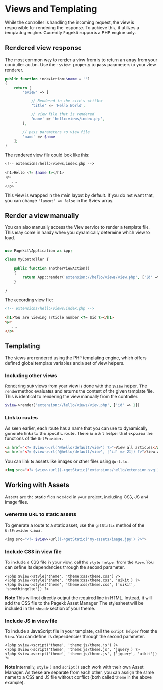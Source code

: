 # Views and Templating
<p class="uk-article-lead">While the controller is handling the incoming request, the view is responsible for rendering the response. To achieve this, it utilizes a templating engine. Currently Pagekit supports a PHP engine only.</p>

## Rendered view response

The most common way to render a view from is to return an array from your controller action. Use the `'$view'` property to pass parameters to your view renderer.

```php
public function indexAction($name = '')
{
    return [
        '$view' => [

            // Rendered in the site's <title>
            'title' => 'Hello World',

            // view file that is rendered
            'name' => 'hello:views/index.php',
        ],

        // pass parameters to view file
        'name' => $name
    ];
}
```

The rendered view file could look like this:

```php
<!-- extensions/hello/views/index.php -->

<h1>Hello <?= $name ?></h1>
<p>
   ...
</p>
```


This view is wrapped in the main layout by default. If you do not want that, you can change `'layout' => false` in the $view array.

## Render a view manually

You can also manually access the View service to render a template file. This may come in handy when you dynamically determine which view to load.

```php

use Pagekit\Application as App;

class MyController {

    public function anotherViewAction()
    {
        return App::render('extension://hello/views/view.php', ['id' => 1]);
    }

}
```

The according view file:

```HTML
<!-- extensions/hello/views/index.php -->

<h1>You are viewing article number <?= $id ?></h1>
<p>
   ...
</p>
```

## Templating
The views are rendered using the PHP templating engine, which offers defined global template variables and a set of view helpers.

### Including other views
Rendering sub views from your view is done with the `$view` helper. The `render`method evaluates and returns the content of the given template file. This is identical to rendering the view manually from the controller.

```php
$view->render('extension://hello/views/view.php', ['id' => 1])
```

### Link to routes
As seen earlier, each route has a name that you can use to dynamically generate links to the specific route. There is a `Url` helper that exposes the functions of the `UrlProvider`.

```HTML
<a href="<?= $view->url('@hello/default/view') ?>">View all articles</a>
<a href="<?= $view->url('@hello/default/view', ['id' => 23]) ?>">View article 23</a>
```

You can link to assets like images or other files using `@url.to`.

```HTML
<img src="<?= $view->url()->getStatic('extensions/hello/extension.svg') ?>" alt="Extension icon" />
```

## Working with Assets
<p class="uk-article-lead">Assets are the static files needed in your project, including CSS, JS and image files.

### Generate URL to static assets
To generate a route to a static asset, use the `getStatic` method of the `UrlProvider` class.

```php
<img src="<?= $view->url()->getStatic('my-assets/image.jpg') ?>">
```

### Include CSS in view file
To include a CSS file in your view, call the `style helper` from the `View`. You can define its dependencies through the second parameter.

```
<?php $view->style('theme', 'theme:css/theme.css') ?>
<?php $view->style('theme', 'theme:css/theme.css', 'uikit') ?>
<?php $view->style('theme', 'theme:css/theme.css', ['uikit', 'somethingelse']) ?>
```

**Note** This will not directly output the required line in HTML. Instead, it will add the CSS file to the Pagekit Asset Manager. The stylesheet will be included in the `<head>` section of your theme.

### Include JS in view file
To include a JavaScript file in your template, call the `script helper` from the `View`. You can define its dependencies through the second parameter.

```
<?php $view->script('theme', 'theme:js/theme.js') ?>
<?php $view->script('theme', 'theme:js/theme.js', 'jquery') ?>
<?php $view->script('theme', 'theme:js/theme.js', ['jquery', 'uikit']) ?>
```

**Note** Internally, `style()` and `script()` each work with their own Asset Manager. As these are separate from each other, you can assign the same name to a CSS and JS file without conflict (both called `theme` in the above example).
